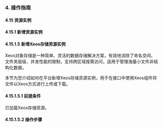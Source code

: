 ### 4. 操作指南

#### 4.15 资源实例

#### 4.15.1 新增资源实例

#### 4.15.1.5 新增Xeos存储资源实例

Xeos对象存储是一种简单、灵活的数据存储解决方案，有效地消除了命名空间、文件夹层级、并发性能的限制，支持跨区域按需访问，适用于管理海量小文件非结构化数据。

本节为您介绍如何在平台新增Xeos存储资源实例，用于在接口中使用Xeos组件将文件以Xeos方式进行上传或下载。

#### 4.15.1.5.1 前提条件

已加载Xeos存储资源。

#### 4.15.1.5.2 操作步骤
